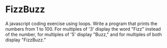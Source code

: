 # FizzBuzz
A javascript coding exercise using loops. Write a program that prints the numbers from 1 to 100. For multiples of '3' display the word "Fizz" instead of the number, for multiples of '5' display "Buzz," and for multiples of both display "FizzBuzz."
